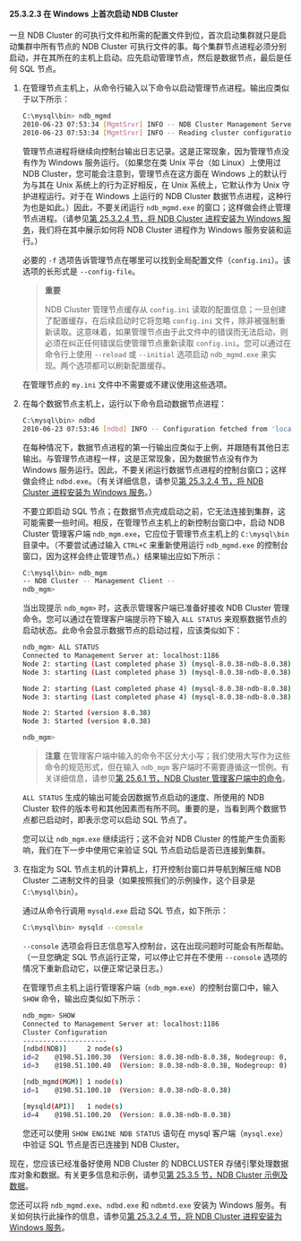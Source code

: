 #### 25.3.2.3 在 Windows 上首次启动 NDB Cluster

一旦 NDB Cluster 的可执行文件和所需的配置文件到位，首次启动集群就只是启动集群中所有节点的 NDB Cluster 可执行文件的事。每个集群节点进程必须分别启动，并在其所在的主机上启动。应先启动管理节点，然后是数据节点，最后是任何 SQL 节点。

1. 在管理节点主机上，从命令行输入以下命令以启动管理节点进程。输出应类似于以下所示：

   ```sh
   C:\mysql\bin> ndb_mgmd
   2010-06-23 07:53:34 [MgmtSrvr] INFO -- NDB Cluster Management Server. mysql-8.0.38-ndb-8.0.38
   2010-06-23 07:53:34 [MgmtSrvr] INFO -- Reading cluster configuration from 'config.ini'
   ```

   管理节点进程将继续向控制台输出日志记录。这是正常现象，因为管理节点没有作为 Windows 服务运行。（如果您在类 Unix 平台（如 Linux）上使用过 NDB Cluster，您可能会注意到，管理节点在这方面在 Windows 上的默认行为与其在 Unix 系统上的行为正好相反，在 Unix 系统上，它默认作为 Unix 守护进程运行。对于在 Windows 上运行的 NDB Cluster 数据节点进程，这种行为也是如此。）因此，不要关闭运行 `ndb_mgmd.exe` 的窗口；这样做会终止管理节点进程。（请参见[第 25.3.2.4 节，将 NDB Cluster 进程安装为 Windows 服务](../ndb-cluster-windows-services.html)，我们将在其中展示如何将 NDB Cluster 进程作为 Windows 服务安装和运行。）

   必要的 `-f` 选项告诉管理节点在哪里可以找到全局配置文件（`config.ini`）。该选项的长形式是 `--config-file`。

   > **重要**
   >
   > NDB Cluster 管理节点缓存从 `config.ini` 读取的配置信息；一旦创建了配置缓存，在后续启动时它将忽略 `config.ini` 文件，除非被强制重新读取。这意味着，如果管理节点由于此文件中的错误而无法启动，则必须在纠正任何错误后使管理节点重新读取 `config.ini`。您可以通过在命令行上使用 `--reload` 或 `--initial` 选项启动 `ndb_mgmd.exe` 来实现。两个选项都可以刷新配置缓存。

   在管理节点的 `my.ini` 文件中不需要或不建议使用这些选项。

2. 在每个数据节点主机上，运行以下命令启动数据节点进程：

   ```sh
   C:\mysql\bin> ndbd
   2010-06-23 07:53:46 [ndbd] INFO -- Configuration fetched from 'localhost:1186', generation: 1
   ```

   在每种情况下，数据节点进程的第一行输出应类似于上例，并跟随有其他日志输出。与管理节点进程一样，这是正常现象，因为数据节点没有作为 Windows 服务运行。因此，不要关闭运行数据节点进程的控制台窗口；这样做会终止 `ndbd.exe`。（有关详细信息，请参见[第 25.3.2.4 节，将 NDB Cluster 进程安装为 Windows 服务](../ndb-cluster-windows-services.html)。）

   不要立即启动 SQL 节点；在数据节点完成启动之前，它无法连接到集群，这可能需要一些时间。相反，在管理节点主机上的新控制台窗口中，启动 NDB Cluster 管理客户端 `ndb_mgm.exe`，它应位于管理节点主机上的 `C:\mysql\bin` 目录中。（不要尝试通过输入 `CTRL+C` 来重新使用运行 `ndb_mgmd.exe` 的控制台窗口，因为这样会终止管理节点。）结果输出应如下所示：

   ```sh
   C:\mysql\bin> ndb_mgm
   -- NDB Cluster -- Management Client --
   ndb_mgm>
   ```

   当出现提示 `ndb_mgm>` 时，这表示管理客户端已准备好接收 NDB Cluster 管理命令。您可以通过在管理客户端提示符下输入 `ALL STATUS` 来观察数据节点的启动状态。此命令会显示数据节点的启动过程，应该类似如下：

   ```sh
   ndb_mgm> ALL STATUS
   Connected to Management Server at: localhost:1186
   Node 2: starting (Last completed phase 3) (mysql-8.0.38-ndb-8.0.38)
   Node 3: starting (Last completed phase 3) (mysql-8.0.38-ndb-8.0.38)
   
   Node 2: starting (Last completed phase 4) (mysql-8.0.38-ndb-8.0.38)
   Node 3: starting (Last completed phase 4) (mysql-8.0.38-ndb-8.0.38)
   
   Node 2: Started (version 8.0.38)
   Node 3: Started (version 8.0.38)
   
   ndb_mgm>
   ```

      > **注意**
      > 在管理客户端中输入的命令不区分大小写；我们使用大写作为这些命令的规范形式，但在输入 `ndb_mgm` 客户端时不需要遵循这一惯例。有关详细信息，请参见[第 25.6.1 节，NDB Cluster 管理客户端中的命令](../ndb-cluster-mgmt-commands.html)。

   `ALL STATUS` 生成的输出可能会因数据节点启动的速度、所使用的 NDB Cluster 软件的版本号和其他因素而有所不同。重要的是，当看到两个数据节点都已启动时，即表示您可以启动 SQL 节点了。

   您可以让 `ndb_mgm.exe` 继续运行；这不会对 NDB Cluster 的性能产生负面影响，我们在下一步中使用它来验证 SQL 节点启动后是否已连接到集群。

3. 在指定为 SQL 节点主机的计算机上，打开控制台窗口并导航到解压缩 NDB Cluster 二进制文件的目录（如果按照我们的示例操作，这个目录是 `C:\mysql\bin`）。

   通过从命令行调用 `mysqld.exe` 启动 SQL 节点，如下所示：

    ```sh
    C:\mysql\bin> mysqld --console
    ```

   `--console` 选项会将日志信息写入控制台，这在出现问题时可能会有所帮助。（一旦您确定 SQL 节点运行正常，可以停止它并在不使用 `--console` 选项的情况下重新启动它，以便正常记录日志。）

   在管理节点主机上运行管理客户端（`ndb_mgm.exe`）的控制台窗口中，输入 `SHOW` 命令，输出应类似如下所示：

    ```sh
    ndb_mgm> SHOW
    Connected to Management Server at: localhost:1186
    Cluster Configuration
    ---------------------
    [ndbd(NDB)]     2 node(s)
    id=2    @198.51.100.30  (Version: 8.0.38-ndb-8.0.38, Nodegroup: 0, *)
    id=3    @198.51.100.40  (Version: 8.0.38-ndb-8.0.38, Nodegroup: 0)
   
    [ndb_mgmd(MGM)] 1 node(s)
    id=1    @198.51.100.10  (Version: 8.0.38-ndb-8.0.38)
   
    [mysqld(API)]   1 node(s)
    id=4    @198.51.100.20  (Version: 8.0.38-ndb-8.0.38)
    ```

   您还可以使用 `SHOW ENGINE NDB STATUS` 语句在 mysql 客户端（`mysql.exe`）中验证 SQL 节点是否已连接到 NDB Cluster。

现在，您应该已经准备好使用 NDB Cluster 的 NDBCLUSTER 存储引擎处理数据库对象和数据。有关更多信息和示例，请参见[第 25.3.5 节，NDB Cluster 示例及数据](../ndb-cluster-example.html)。

您还可以将 `ndb_mgmd.exe`、`ndbd.exe` 和 `ndbmtd.exe` 安装为 Windows 服务。有关如何执行此操作的信息，请参见[第 25.3.2.4 节，将 NDB Cluster 进程安装为 Windows 服务](../ndb-cluster-windows-services.html)。